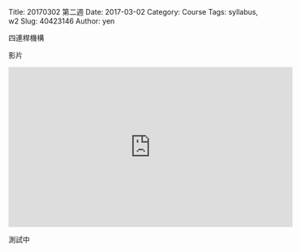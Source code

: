 Title: 20170302 第二週
Date: 2017-03-02
Category: Course
Tags: syllabus, w2
Slug: 40423146
Author: yen

四連桿機構

<!-- PELICAN_END_SUMMARY -->
影片

<iframe width="560" height="315" src="https://www.youtube.com/embed/yO1onYoPCGw" frameborder="0" allowfullscreen></iframe>



測試中